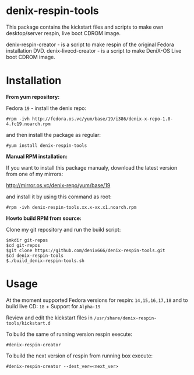 denix-respin-tools
==================

This package contains the kickstart files and scripts to make own desktop/server respin, live boot CDROM image.

denix-respin-creator - is a script to make respin of the original Fedora installation DVD.
denix-livecd-creator - is a script to make DeniX-OS Live boot CDROM image.

Installation
============

**From yum repository:**

Fedora `19` - install the denix repo:

```vim
#rpm -ivh http://fedora.os.vc/yum/base/19/i386/denix-x-repo-1.0-4.fc19.noarch.rpm
```
and then install the package as regular:

```vim
#yum install denix-respin-tools
```


**Manual RPM installation:**

If you want to install this package manualy, download the latest version from one of my mirrors:

http://mirror.os.vc/denix-repo/yum/base/19

and install it by using this command as root:

```vim
#rpm -ivh denix-respin-tools.xx.x-xx.x1.noarch.rpm
```


**Howto build RPM from source:**

Clone my git repository and run the build script:

```vim
$mkdir git-repos
$cd git-repos
$git clone https://github.com/denix666/denix-respin-tools.git
$cd denix-respin-tools
$./build_denix-respin-tools.sh
```


Usage
=====

At the moment supported Fedora versions for respin: `14,15,16,17,18` and to build live CD: `18` + Support for `Alpha-19`

Review and edit the kickstart files in `/usr/share/denix-respin-tools/kickstart.d`

To build the same of running version respin execute:
```vim
#denix-respin-creator
```

To build the next version of respin from running box execute:
```vim
#denix-respin-creator --dest_ver=<next_ver>
```
